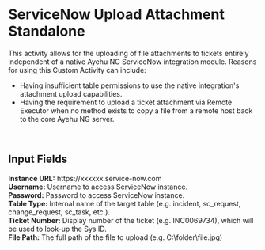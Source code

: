 <h1>ServiceNow Upload Attachment Standalone</h1>

This activity allows for the uploading of file attachments to tickets entirely independent of a native Ayehu NG ServiceNow integration module.  Reasons for using this Custom Activity can include:
<br>
<ul>
  <li>Having insufficient table permissions to use the native integration's attachment upload capabilities.</li>
  <li>Having the requirement to upload a ticket attachment via Remote Executor when no method exists to copy a file from a remote host back to the core Ayehu NG server.</li>
</ul>
<br>
<h2>Input Fields</h2>
<b>Instance URL:</b> https://xxxxxx.service-now.com
<br>
<b>Username:</b> Username to access ServiceNow instance.
<br>
<b>Password:</b> Password to access ServiceNow instance.
<br>
<b>Table Type:</b> Internal name of the target table (e.g. incident, sc_request, change_request, sc_task, etc.).
<br>
<b>Ticket Number:</b> Display number of the ticket (e.g. INC0069734), which will be used to look-up the Sys ID.
<br>
<b>File Path:</b> The full path of the file to upload (e.g. C:\folder\file.jpg)
